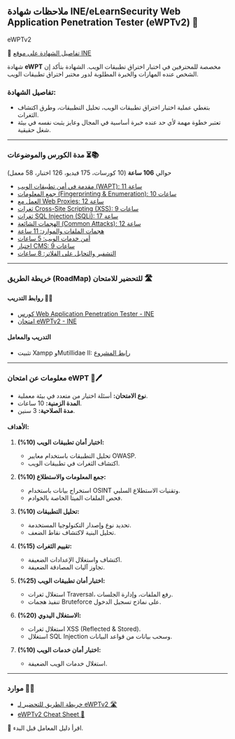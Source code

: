 ## ملاحظات شهادة INE/eLearnSecurity Web Application Penetration Tester (eWPTv2) 📝  
eWPTv2

🔗 [تفاصيل الشهادة على موقع INE](https://ine.com/learning/certifications/external/elearnsecurity-web-application-penetration-tester)

شهادة **eWPT** مخصصة للمحترفين في اختبار اختراق تطبيقات الويب. الشهادة بتأكد إن الشخص عنده المهارات والخبرة المطلوبة لدور مختبر اختراق تطبيقات الويب.

### تفاصيل الشهادة:  
- بتغطي عملية اختبار اختراق تطبيقات الويب، تحليل التطبيقات، وطرق اكتشاف الثغرات.
- تعتبر خطوة مهمة لأي حد عنده خبرة أساسية في المجال وعايز يثبت نفسه في بيئة شغل حقيقية.

---

### مدة الكورس والموضوعات ⏳📚  

حوالي **106 ساعة** (10 كورسات، 175 فيديو، 126 اختبار، 58 معمل)  
- [مقدمة في أمن تطبيقات الويب (WAPT): 11 ساعة]()  
- [جمع المعلومات (Fingerprinting & Enumeration): 10 ساعات]()  
- [العمل مع Web Proxies: 12 ساعة]()  
- [ثغرات Cross-Site Scripting (XSS): 9 ساعات]()  
- [ثغرات SQL Injection (SQLi): 17 ساعة](https://github.com/abda1ra7man/eWPTv2_notes/tree/main/SQL%20Injection)  
- [الهجمات الشائعة (Common Attacks): 12 ساعة]()  
- [هجمات الملفات والموارد: 11 ساعة]()  
- [أمن خدمات الويب: 5 ساعات]()  
- [اختبار CMS: 9 ساعات]()  
- [التشفير والتحايل على الفلاتر: 8 ساعات]()  

---

### خريطة الطريق (RoadMap) للتحضير للامتحان 🛣️  
#### روابط التدريب 🔗📔  
- [كورس Web Application Penetration Tester - INE](https://ine.com)  
- [امتحان eWPTv2 - INE](https://ine.com)  

#### التدريب والمعامل  
- تثبيت Xampp وMutillidae II: [رابط المشروع](https://owasp.org/www-project-mutillidae-ii/)  

---

### معلومات عن امتحان eWPT 📄🖊️  

- **نوع الامتحان:** أسئلة اختيار من متعدد في بيئة معملية.  
- **المدة الزمنية:** 10 ساعات.  
- **مدة الصلاحية:** 3 سنين.  

#### الأهداف:  

1. **اختبار أمان تطبيقات الويب (10%):**  
   - تحليل التطبيقات باستخدام معايير OWASP.  
   - اكتشاف الثغرات في تطبيقات الويب.  

2. **جمع المعلومات والاستطلاع (10%):**  
   - استخراج بيانات باستخدام OSINT وتقنيات الاستطلاع السلبي.  
   - فحص الملفات الميتا الخاصة بالخوادم.  

3. **تحليل التطبيقات (10%):**  
   - تحديد نوع وإصدار التكنولوجيا المستخدمة.  
   - تحليل البنية لاكتشاف نقاط الضعف.  

4. **تقييم الثغرات (15%):**  
   - اكتشاف واستغلال الإعدادات الضعيفة.  
   - تجاوز آليات المصادقة الضعيفة.  

5. **اختبار أمان تطبيقات الويب (25%):**  
   - استغلال ثغرات Traversal، رفع الملفات، وإدارة الجلسات.  
   - تنفيذ هجمات Bruteforce على نماذج تسجيل الدخول.  

6. **الاستغلال اليدوي (20%):**  
   - استغلال ثغرات XSS (Reflected & Stored).  
   - استغلال SQL Injection وسحب بيانات من قواعد البيانات.  

7. **اختبار أمان خدمات الويب (10%):**  
   - استغلال خدمات الويب الضعيفة.  

---

### موارد 📑📘  

- [خريطة الطريق للتحضير لـ eWPTv2 🛣️](https://ine.com)  
- [eWPTv2 Cheat Sheet 📔](https://ine.com)  

📖 اقرأ دليل المعامل قبل البدء.
